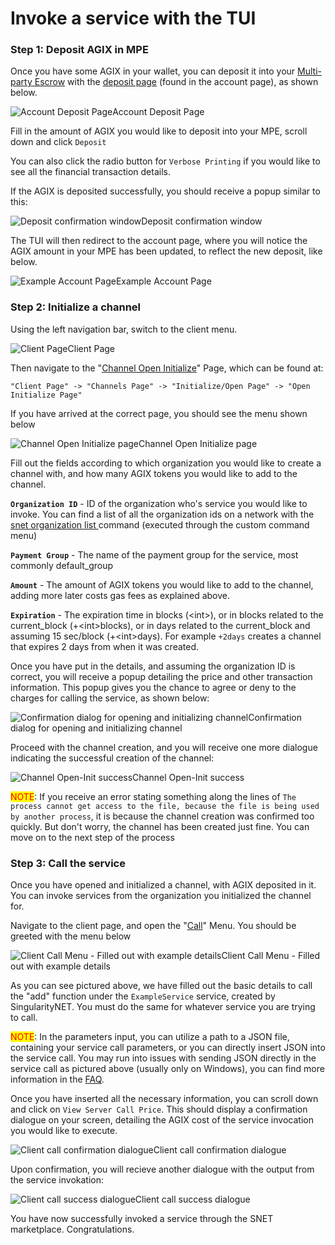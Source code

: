 # Invoke a service with the TUI

### Step 1: Deposit AGIX in MPE

Once you have some AGIX in your wallet, you can deposit it into your [Multi-party Escrow](https://dev.singularitynet.io/docs/ai-developers/mpe/) with the [deposit page](/docs/products/DecentralizedAIPlatform/TUI/Menus/Account/deposit/) (found in the account page), as shown below.&#x20;

![Account Deposit Page](/assets/images/products/AIMarketplace/TUI/TUIDeposit.webp)Account Deposit Page

Fill in the amount of AGIX you would like to deposit into your MPE, scroll down and click `Deposit`

You can also click the radio button for `Verbose Printing` if you would like to see all the financial transaction details.

If the AGIX is deposited successfully, you should receive a popup similar to this:

![Deposit confirmation window](/assets/images/products/AIMarketplace/TUI/TUIDepositConfirm.webp)Deposit confirmation window

The TUI will then redirect to the account page, where you will notice the AGIX amount in your MPE has been updated, to reflect the new deposit, like below.

![Example Account Page](/assets/images/products/AIMarketplace/TUI/TUIAccountPage.webp)Example Account Page

### Step 2: Initialize a channel

Using the left navigation bar, switch to the client menu.&#x20;

![Client Page](/assets/images/products/AIMarketplace/TUI/TUIClientPage.webp)Client Page

Then navigate to the "[Channel Open Initialize](/docs/products/DecentralizedAIPlatform/TUI/Menus/Client/ChannelsMenu/InitializeOpenPage/open-initialize/)" Page, which can be found at:

```
"Client Page" -> "Channels Page" -> "Initialize/Open Page" -> "Open Initialize Page"
```

If you have arrived at the correct page, you should see the menu shown below

![Channel Open Initialize page](/assets/images/products/AIMarketplace/TUI/TUIChannelOpenInit.webp)Channel Open Initialize page

Fill out the fields according to which organization you would like to create a channel with, and how many AGIX tokens you would like to add to the channel.&#x20;

**`Organization ID`** - ID of the organization who's service you would like to invoke. You can find a list of all the organization ids on a network with the [snet organization list ](https://snet-cli-docs.singularitynet.io/organization.html#list)command (executed through the custom command menu)

**`Payment Group`** - The name of the payment group for the service, most commonly default\_group

**`Amount`** - The amount of AGIX tokens you would like to add to the channel, adding more later costs gas fees as explained above.&#x20;

**`Expiration`** - The expiration time in blocks (\<int>), or in blocks related to the current\_block (+\<int>blocks), or in days related to the current\_block and assuming 15 sec/block (+\<int>days). For example `+2days` creates a channel that expires 2 days from when it was created.

Once you have put in the details, and assuming the organization ID is correct, you will receive a popup detailing the price and other transaction information. This popup gives you the chance to agree or deny to the charges for calling the service, as shown below:

![Confirmation dialog for opening and initializing channel](/assets/images/products/AIMarketplace/TUI/TUIChannelCreationConfirm.webp)Confirmation dialog for opening and initializing channel

Proceed with the channel creation, and you will receive one more dialogue indicating the successful creation of the channel:

![Channel Open-Init success](/assets/images/products/AIMarketplace/TUI/TUIChannelCreationSuccess.webp)Channel Open-Init success

<mark style="color:red;">NOTE</mark>: If you receive an error stating something along the lines of `The process cannot get access to the file, because the file is being used by another process`, it is because the channel creation was confirmed too quickly. But don't worry, the channel has been created just fine. You can move on to the next step of the process

### Step 3: Call the service

Once you have opened and initialized a channel, with AGIX deposited in it. You can invoke services from the organization you initialized the channel for.&#x20;

Navigate to the client page, and open the "[Call](/docs/products/DecentralizedAIPlatform/TUI/Menus/Client/call/)" Menu. You should be greeted with the menu below

![Client Call Menu - Filled out with example details](/assets/images/products/AIMarketplace/TUI/TUIClientCall.webp)Client Call Menu - Filled out with example details

As you can see pictured above, we have filled out the basic details to call the "add" function under the `ExampleService` service, created by SingularityNET. You must do the same for whatever service you are trying to call.&#x20;

<mark style="color:red;">NOTE</mark>: In the parameters input, you can utilize a path to a JSON file, containing your service call parameters, or you can directly insert JSON into the service call. You may run into issues with sending JSON directly in the service call as pictured above (usually only on Windows), you can find more information in the [FAQ](/docs/products/DecentralizedAIPlatform/TUI/FAQ/).

Once you have inserted all the necessary information, you can scroll down and click on `View Server Call Price`. This should display a confirmation dialogue on your screen, detailing the AGIX cost of the service invocation you would like to execute.&#x20;

![Client call confirmation dialogue](/assets/images/products/AIMarketplace/TUI/TUIClientCallConfirm.webp)Client call confirmation dialogue

Upon confirmation, you will recieve another dialogue with the output from the service invokation:

![Client call success dialogue](/assets/images/products/AIMarketplace/TUI/TUIClientCallSuccess.webp)Client call success dialogue 

You have now successfully invoked a service through the SNET marketplace. Congratulations.&#x20;

